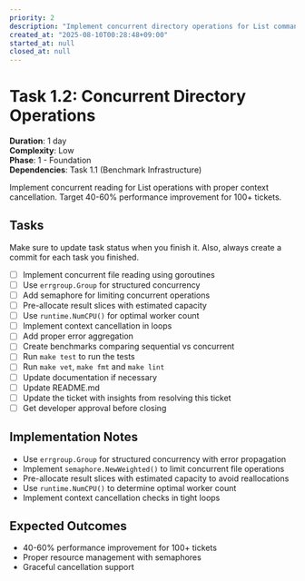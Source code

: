 ```yaml
---
priority: 2
description: "Implement concurrent directory operations for List command"
created_at: "2025-08-10T00:28:48+09:00"
started_at: null
closed_at: null
---
```


# Task 1.2: Concurrent Directory Operations

**Duration**: 1 day  
**Complexity**: Low  
**Phase**: 1 - Foundation  
**Dependencies**: Task 1.1 (Benchmark Infrastructure)

Implement concurrent reading for List operations with proper context cancellation. Target 40-60% performance improvement for 100+ tickets.

## Tasks
Make sure to update task status when you finish it. Also, always create a commit for each task you finished.

- [ ] Implement concurrent file reading using goroutines
- [ ] Use `errgroup.Group` for structured concurrency
- [ ] Add semaphore for limiting concurrent operations
- [ ] Pre-allocate result slices with estimated capacity
- [ ] Use `runtime.NumCPU()` for optimal worker count
- [ ] Implement context cancellation in loops
- [ ] Add proper error aggregation
- [ ] Create benchmarks comparing sequential vs concurrent
- [ ] Run `make test` to run the tests
- [ ] Run `make vet`, `make fmt` and `make lint`
- [ ] Update documentation if necessary
- [ ] Update README.md
- [ ] Update the ticket with insights from resolving this ticket
- [ ] Get developer approval before closing

## Implementation Notes

- Use `errgroup.Group` for structured concurrency with error propagation
- Implement `semaphore.NewWeighted()` to limit concurrent file operations
- Pre-allocate result slices with estimated capacity to avoid reallocations
- Use `runtime.NumCPU()` to determine optimal worker count
- Implement context cancellation checks in tight loops

## Expected Outcomes

- 40-60% performance improvement for 100+ tickets
- Proper resource management with semaphores
- Graceful cancellation support